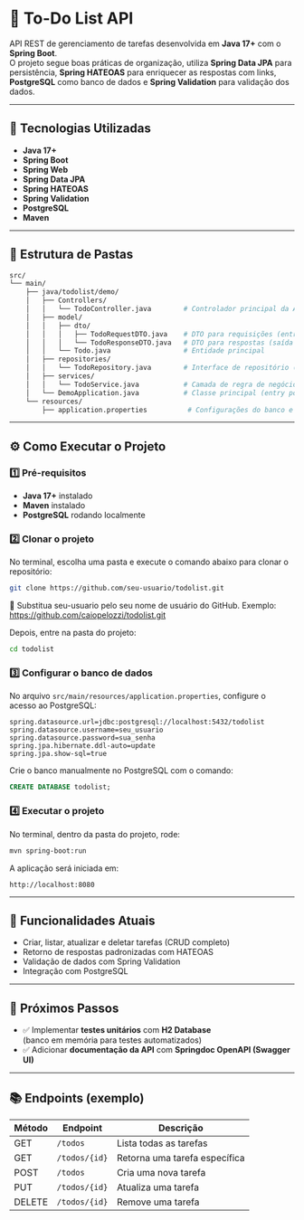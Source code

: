 # 📝 To-Do List API

API REST de gerenciamento de tarefas desenvolvida em **Java 17+** com o **Spring Boot**.  
O projeto segue boas práticas de organização, utiliza **Spring Data JPA** para persistência, **Spring HATEOAS** para enriquecer as respostas com links, **PostgreSQL** como banco de dados e **Spring Validation** para validação dos dados.

---

## 🚀 Tecnologias Utilizadas

- **Java 17+**
- **Spring Boot**
- **Spring Web**
- **Spring Data JPA**
- **Spring HATEOAS**
- **Spring Validation**
- **PostgreSQL**
- **Maven**

---

## 📁 Estrutura de Pastas

```bash
src/
└── main/
    ├── java/todolist/demo/
    │   ├── Controllers/
    │   │   └── TodoController.java        # Controlador principal da API
    │   ├── model/
    │   │   ├── dto/
    │   │   │   ├── TodoRequestDTO.java    # DTO para requisições (entrada de dados)
    │   │   │   └── TodoResponseDTO.java   # DTO para respostas (saída de dados)
    │   │   └── Todo.java                  # Entidade principal
    │   ├── repositories/
    │   │   └── TodoRepository.java        # Interface de repositório (JPA)
    │   ├── services/
    │   │   └── TodoService.java           # Camada de regra de negócio
    │   └── DemoApplication.java           # Classe principal (entry point)
    └── resources/
        ├── application.properties          # Configurações do banco e servidor
```

---

## ⚙️ Como Executar o Projeto

### 1️⃣ Pré-requisitos

- **Java 17+** instalado  
- **Maven** instalado  
- **PostgreSQL** rodando localmente


### 2️⃣ Clonar o projeto

No terminal, escolha uma pasta e execute o comando abaixo para clonar o repositório:

```bash
git clone https://github.com/seu-usuario/todolist.git
```

🔁 Substitua seu-usuario pelo seu nome de usuário do GitHub.
Exemplo: https://github.com/caiopelozzi/todolist.git

Depois, entre na pasta do projeto:

```bash
cd todolist
```

### 3️⃣ Configurar o banco de dados

No arquivo `src/main/resources/application.properties`, configure o acesso ao PostgreSQL:

```properties
spring.datasource.url=jdbc:postgresql://localhost:5432/todolist
spring.datasource.username=seu_usuario
spring.datasource.password=sua_senha
spring.jpa.hibernate.ddl-auto=update
spring.jpa.show-sql=true
```

Crie o banco manualmente no PostgreSQL com o comando:

```sql
CREATE DATABASE todolist;
```

### 4️⃣ Executar o projeto

No terminal, dentro da pasta do projeto, rode:

```bash
mvn spring-boot:run
```

A aplicação será iniciada em:
```
http://localhost:8080
```

---

## 🧠 Funcionalidades Atuais

- Criar, listar, atualizar e deletar tarefas (CRUD completo)
- Retorno de respostas padronizadas com HATEOAS
- Validação de dados com Spring Validation
- Integração com PostgreSQL

---

## 🧩 Próximos Passos

- ✅ Implementar **testes unitários** com **H2 Database**  
  (banco em memória para testes automatizados)
- ✅ Adicionar **documentação da API** com **Springdoc OpenAPI (Swagger UI)**

---

## 📚 Endpoints (exemplo)

| Método | Endpoint | Descrição |
|--------|-----------|------------|
| GET | `/todos` | Lista todas as tarefas |
| GET | `/todos/{id}` | Retorna uma tarefa específica |
| POST | `/todos` | Cria uma nova tarefa |
| PUT | `/todos/{id}` | Atualiza uma tarefa |
| DELETE | `/todos/{id}` | Remove uma tarefa |
